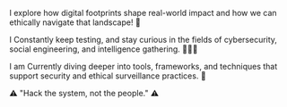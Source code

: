 I explore how digital footprints shape real-world impact and how we can ethically navigate that landscape! 🤖

I Constantly keep testing, and stay curious in the fields of cybersecurity, social engineering, and intelligence gathering. 🧠👨‍💻

I am Currently diving deeper into tools, frameworks, and techniques that support security and ethical surveillance practices. 🏦

⚠️ "Hack the system, not the people." ⚠️

<!---
TanayYadav22/TanayYadav22 is a ✨ special ✨ repository because its `README.md` (this file) appears on your GitHub profile.
You can click the Preview link to take a look at your changes.
--->
